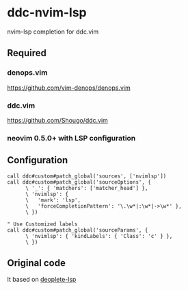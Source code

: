 # ddc-nvim-lsp

nvim-lsp completion for ddc.vim


## Required

### denops.vim

https://github.com/vim-denops/denops.vim

### ddc.vim

https://github.com/Shougo/ddc.vim

### neovim 0.5.0+ with LSP configuration


## Configuration

```vim
call ddc#custom#patch_global('sources', ['nvimlsp'])
call ddc#custom#patch_global('sourceOptions', {
      \ '_': { 'matchers': ['matcher_head'] },
      \ 'nvimlsp': {
      \   'mark': 'lsp',
      \   'forceCompletionPattern': '\.\w*|:\w*|->\w*' },
      \ })

" Use Customized labels
call ddc#custom#patch_global('sourceParams', {
      \ 'nvimlsp': { 'kindLabels': { 'Class': 'c' } },
      \ })
```


## Original code

It based on [deoplete-lsp](https://github.com/deoplete-plugins/deoplete-lsp)
